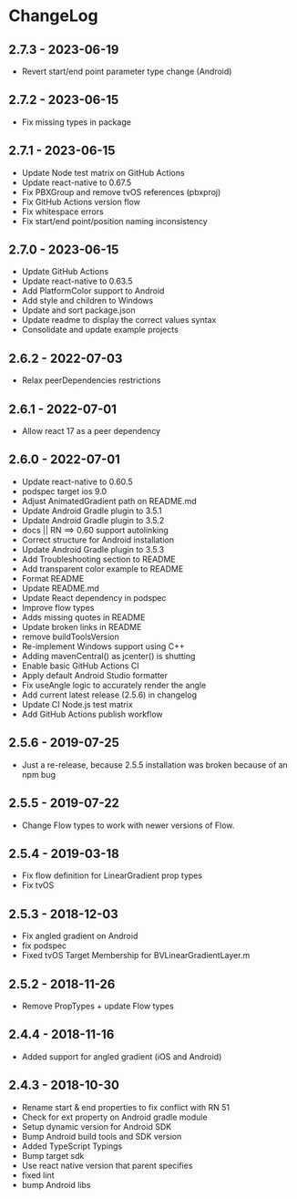 # ChangeLog

## 2.7.3 - 2023-06-19

- Revert start/end point parameter type change (Android)

## 2.7.2 - 2023-06-15

- Fix missing types in package

## 2.7.1 - 2023-06-15

- Update Node test matrix on GitHub Actions
- Update react-native to 0.67.5
- Fix PBXGroup and remove tvOS references (pbxproj)
- Fix GitHub Actions version flow
- Fix whitespace errors
- Fix start/end point/position naming inconsistency

## 2.7.0 - 2023-06-15

- Update GitHub Actions
- Update react-native to 0.63.5
- Add PlatformColor support to Android
- Add style and children to Windows
- Update and sort package.json
- Update readme to display the correct values syntax
- Consolidate and update example projects

## 2.6.2 - 2022-07-03

- Relax peerDependencies restrictions

## 2.6.1 - 2022-07-01

- Allow react 17 as a peer dependency

## 2.6.0 - 2022-07-01

- Update react-native to 0.60.5
- podspec target ios 9.0
- Adjust AnimatedGradient path on README.md
- Update Android Gradle plugin to 3.5.1
- Update Android Gradle plugin to 3.5.2
- docs || RN ==> 0.60 support autolinking
- Correct structure for Android installation
- Update Android Gradle plugin to 3.5.3
- Add Troubleshooting section to README
- Add transparent color example to README
- Format README
- Update README.md
- Update React dependency in podspec
- Improve flow types
- Adds missing quotes in README
- Update broken links in README
- remove buildToolsVersion
- Re-implement Windows support using C++
- Adding mavenCentral() as jcenter() is shutting
- Enable basic GitHub Actions CI
- Apply default Android Studio formatter
- Fix useAngle logic to accurately render the angle
- Add current latest release (2.5.6) in changelog
- Update CI Node.js test matrix
- Add GitHub Actions publish workflow

## 2.5.6 - 2019-07-25

- Just a re-release, because 2.5.5 installation was broken because of an npm bug

## 2.5.5 - 2019-07-22

- Change Flow types to work with newer versions of Flow.

## 2.5.4 - 2019-03-18

- Fix flow definition for LinearGradient prop types
- Fix tvOS

## 2.5.3 - 2018-12-03

- Fix angled gradient on Android
- fix podspec
- Fixed tvOS Target Membership for BVLinearGradientLayer.m

## 2.5.2 - 2018-11-26

- Remove PropTypes + update Flow types

## 2.4.4 - 2018-11-16

- Added support for angled gradient (iOS and Android)

## 2.4.3 - 2018-10-30

- Rename start & end properties to fix conflict with RN 51
- Check for ext property on Android gradle module
- Setup dynamic version for Android SDK
- Bump Android build tools and SDK version
- Added TypeScript Typings
- Bump target sdk
- Use react native version that parent specifies
- fixed lint
- bump Android libs

